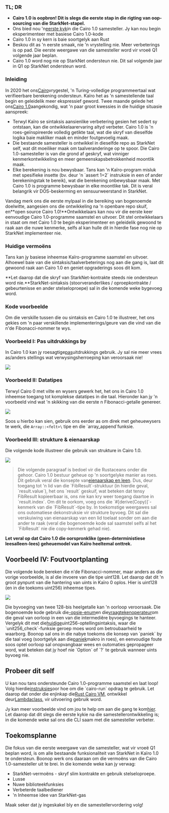 ### TL; DR

* **Cairo 1.0 is oopbron! Dit is slegs die eerste stap in die rigting van oop-sourcing van die StarkNet-stapel.**
* Ons bied nou 'n[eerste kyk](https://github.com/starkware-libs/cairo)in die Cairo 1.0 samesteller. Jy kan nou begin eksperimenteer met basiese Cairo 1.0-kode
* Cairo 1.0 in sy kern is baie soortgelyk aan Rust
* Beskou dit as 'n eerste smaak, nie 'n vrystelling nie. Meer verbeterings is op pad. Die eerste weergawe van die samesteller word vir vroeë Q1 volgende jaar beplan.
* Cairo 1.0 word nog nie op StarkNet ondersteun nie. Dit sal volgende jaar in Q1 op StarkNet ondersteun word.

### Inleiding

In 2020 het ons[Cairo](https://eprint.iacr.org/2021/1063.pdf)vrygestel, 'n Turing-volledige programmeertaal wat verifieerbare berekening ondersteun. Kaïro het as 'n samestellende taal begin en geleidelik meer ekspressief geword. Twee maande gelede het ons[Cairo 1.0](https://medium.com/starkware/cairo-1-0-aa96eefb19a0)aangekondig, wat 'n paar groot kwessies in die huidige situasie aanspreek:

* Terwyl Kaïro se sintaksis aansienlike verbetering gesien het sedert sy ontstaan, kan die ontwikkelaarervaring altyd verbeter. Cairo 1.0 is 'n roes-geïnspireerde volledig getikte taal, wat die skryf van dieselfde logika baie makliker maak en minder foutgevoelig maak.
* Die bestaande samesteller is ontwikkel in dieselfde repo as StarkNet self, wat dit moeiliker maak om taalveranderinge op te spoor. Die Cairo 1.0-samesteller is van die grond af geskryf, wat vinniger kenmerkontwikkeling en meer gemeenskapsbetrokkenheid moontlik maak.
* Elke berekening is nou bewysbaar. Tans kan 'n Kaïro-program misluk met spesifieke insette (bv. deur 'n \`assert 1=2\` instruksie in een of ander berekeningstak te bereik), wat die berekening onbewysbaar maak. Met Cairo 1.0 is programme bewysbaar in elke moontlike tak. Dit is veral belangrik vir DOS-beskerming en sensuurweerstand in StarkNet.

Vandag merk ons die eerste mylpaal in die bereiking van bogenoemde doelwitte, aangesien ons die ontwikkeling na 'n openbare repo skuif, en**open source Cairo 1.0!**Ontwikkelaars kan nou vir die eerste keer eenvoudige Cairo 1.0-programme saamstel en uitvoer. Dit stel ontwikkelaars in staat om met Cairo 1.0 te begin eksperimenteer en geleidelik gewoond te raak aan die nuwe kenmerke, selfs al kan hulle dit in hierdie fase nog nie op StarkNet implementeer nie.

### Huidige vermoëns

Tans kan jy basiese inheemse Kaïro-programme saamstel en uitvoer. Alhoewel baie van die sintaksis/taalverbeterings nog aan die gang is, laat dit gewoond raak aan Cairo 1.0 en geniet opgraderings soos dit kom.

**Let daarop dat die skryf van StarkNet-kontrakte steeds nie ondersteun word nie.**StarkNet-sintaksis (stoorveranderlikes / oproepkontrakte / gebeurtenisse en ander stelseloproepe) sal in die komende weke bygevoeg word.

### Kode voorbeelde

Om die verskille tussen die ou sintaksis en Cairo 1.0 te illustreer, het ons gekies om 'n paar verskillende implementerings/geure van die vind van die n'de Fibonacci-nommer te wys.

### Voorbeeld I: Pas uitdrukkings by

In Cairo 1.0 kan jy roesagtige[pas](https://doc.rust-lang.org/rust-by-example/flow_control/match.html?highlight=match#match)uitdrukkings gebruik. Jy sal nie meer vrees as/anders stellings wat verwysingsherroeping kan veroorsaak nie!

![](/assets/code01.png)

### Voorbeeld II: Datatipes

Terwyl Cairo 0 met vilte en wysers gewerk het, het ons in Cairo 1.0 inheemse toegang tot komplekse datatipes in die taal. Hieronder kan jy 'n voorbeeld vind wat 'n skikking van die eerste n Fibonacci-getalle genereer.

![](/assets/code02.png)

Soos u hierbo kan sien, gebruik ons eerder as om direk met geheuewysers te werk, die `Array::<felt>\` tipe en die \`array_append\`funksie.

### Voorbeeld III: strukture & eienaarskap

Die volgende kode illustreer die gebruik van strukture in Cairo 1.0.

![](/assets/code03.png)

> Die volgende paragraaf is bedoel vir die Rustaceans onder die gehoor. Cairo 1.0 bestuur geheue op 'n soortgelyke manier as roes. Dit gebruik veral die konsepte van[eienaarskap en leen](https://doc.rust-lang.org/book/ch04-01-what-is-ownership.html). Dus, deur toegang tot 'n lid van die \`FibResult\`-struktuur (in hierdie geval, \`result.value\`), het ons \`result\` geskuif, wat beteken dat tensy FibResult kopieerbaar is, ons nie kan kry weer toegang daartoe in \`result.index\`. Om dit te oorkom, voeg ons die \`#\[derive(Copy)]\`-kenmerk van die \`FibResult\`-tipe by. In toekomstige weergawes sal ons outomatiese dekonstruksie vir strukture byvoeg. Dit sal die verskuiwing van eienaarskap van een lid toelaat sonder om aan die ander te raak (veral die bogenoemde kode sal saamstel selfs al het \`FibResult\` nie die copy-kenmerk gehad nie).

**Let veral op dat Cairo 1.0 die oorspronklike (geen-deterministiese leesalleen-lees) geheuemodel van Kaïro heeltemal onttrek.**

## Voorbeeld IV: Foutvoortplanting

Die volgende kode bereken die n'de Fibonacci-nommer, maar anders as die vorige voorbeelde, is al die invoere van die tipe uint128. Let daarop dat dit 'n groot pynpunt van die hantering van uints in Kaïro 0 oplos. Hier is uint128 (en in die toekoms uint256) inheemse tipes.

![](/assets/0_s8bhjf_ade3carmi.png)

Die byvoeging van twee 128-bis heelgetalle kan 'n oorloop veroorsaak. Die bogenoemde kode gebruik die[-opsie-enum](https://doc.rust-lang.org/rust-by-example/std/option.html)en die[vraagtekenoperateur](https://doc.rust-lang.org/rust-by-example/std/result/question_mark.html)om die geval van oorloop in een van die intermediêre byvoegings te hanteer. Vergelyk dit met die[huidige](https://github.com/starkware-libs/cairo-lang/blob/9889fbd522edc5eff603356e1912e20642ae20af/src/starkware/cairo/common/uint256.cairo#L31)uint256-optellingsintaksis, waar die \`unit256_check\`-funksie geroep moes word om betroubaarheid te waarborg. Boonop sal ons in die nabye toekoms die konsep van \`paniek\` by die taal voeg (soortgelyk aan die[paniek](https://doc.rust-lang.org/rust-by-example/std/panic.html)makro in roes), en eenvoudige foute soos optel oorloop sal onopvangbaar wees en outomaties gepropageer word, wat beteken dat jy hoef nie \`Option\` of \`?\` te gebruik wanneer uints byvoeg nie.

## Probeer dit self

U kan nou tans ondersteunde Cairo 1.0-programme saamstel en laat loop! Volg hierdie[instruksies](https://github.com/starkware-libs/cairo/tree/main/crates/cairo-lang-runner)oor hoe om die \`cairo-run\` opdrag te gebruik. Let daarop dat onder die enjinkap die[Rust Cairo VM](https://github.com/lambdaclass/cairo-rs), ontwikkel deur[Lambdaclass](https://lambdaclass.com/), vir uitvoering gebruik word.

Jy kan meer voorbeelde vind om jou te help om aan die gang te kom[hier](https://github.com/starkware-libs/cairo2/tree/main/examples). Let daarop dat dit slegs die eerste kykie na die samestellerontwikkeling is; in die komende weke sal ons die CLI saam met die samesteller verbeter.

## Toekomsplanne

Die fokus van die eerste weergawe van die samesteller, wat vir vroeë Q1 beplan word, is om alle bestaande funksionaliteit van StarkNet in Kaïro 1.0 te ondersteun. Boonop werk ons daaraan om die vermoëns van die Cairo 1.0-samesteller uit te brei. In die komende weke kan jy verwag:

* StarkNet-vermoëns - skryf slim kontrakte en gebruik stelseloproepe.
* Lusse
* Nuwe biblioteekfunksies
* Verbeterde taalbediener
* 'n Inheemse idee van StarkNet-gas

Maak seker dat jy ingeskakel bly en die samestellervordering volg!